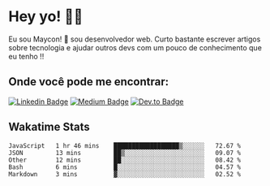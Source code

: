 # Hey yo! :man_technologist:

Eu sou Maycon! :metal: sou desenvolvedor web. Curto bastante escrever artigos sobre tecnologia e ajudar outros devs com um pouco
de conhecimento que eu tenho !!

## Onde você pode me encontrar: 

[![Linkedin Badge](http://img.shields.io/badge/-mayconbalves-blue?style=flat&logo=Linkedin&logoColor=white&link=https://www.linkedin.com/in/mayconbalves/)](https://www.linkedin.com/in/mayconbalves/)
[![Medium Badge](http://img.shields.io/badge/-mayconbalves-black?style=flat&logo=Medium&logoColor=white&link=https://medium.com/@mayconmustaine)](https://medium.com/@mayconmustaine)
[![Dev.to Badge](http://img.shields.io/badge/-mayconbalves-purple?style=flat&logo=dev.to&logoColor=white&link=https://dev.to/mayconbalves)](https://dev.to/mayconbalves)


## Wakatime Stats

<!--START_SECTION:waka-->
```text
JavaScript   1 hr 46 mins    ██████████████████▒░░░░░░   72.67 % 
JSON         13 mins         ██▒░░░░░░░░░░░░░░░░░░░░░░   09.07 % 
Other        12 mins         ██░░░░░░░░░░░░░░░░░░░░░░░   08.42 % 
Bash         6 mins          █░░░░░░░░░░░░░░░░░░░░░░░░   04.57 % 
Markdown     3 mins          ▓░░░░░░░░░░░░░░░░░░░░░░░░   02.52 % 
```
<!--END_SECTION:waka-->
